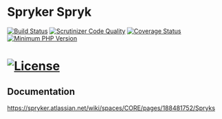# Spryker Spryk

[![Build Status](https://travis-ci.org/spryker/spryk.svg?branch=master)](https://travis-ci.org/spryker/spryk)
[![Scrutinizer Code Quality](https://scrutinizer-ci.com/g/spryker/spryk/badges/quality-score.png?b=master)](https://scrutinizer-ci.com/g/spryker/spryk/?branch=master)
[![Coverage Status](https://coveralls.io/repos/github/spryker/spryk/badge.svg?branch=master&t=2ga4h9)](https://coveralls.io/github/spryker/spryk?branch=master)
[![Minimum PHP Version](https://img.shields.io/badge/php-%3E%3D%207.1-8892BF.svg)](https://php.net/)
# [![License](https://img.shields.io/github/license/spryker/spryk.svg)](https://packagist.org/packages/spryker/spryk)

## Documentation
https://spryker.atlassian.net/wiki/spaces/CORE/pages/188481752/Spryks
